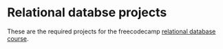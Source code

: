 
# Relational databse projects 

These are the required projects for the freecodecamp [relational database course](https://www.freecodecamp.org/learn/relational-database/#learn-bash-by-building-a-boilerplate).

